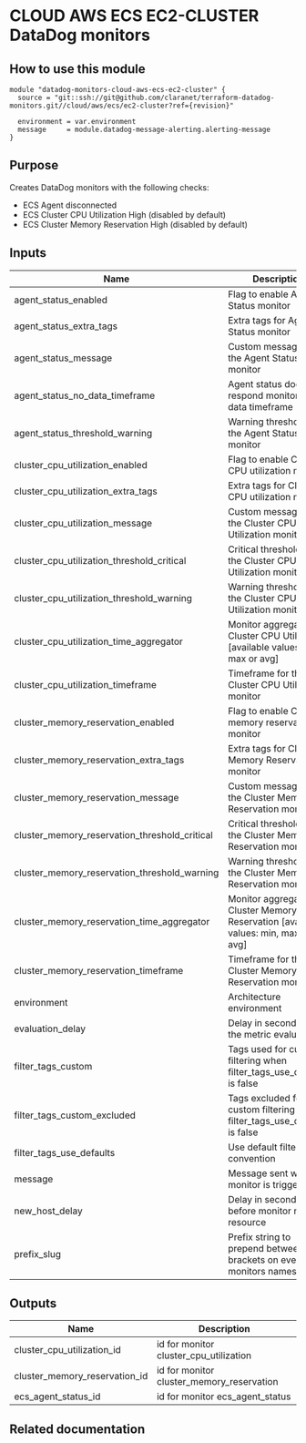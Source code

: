 # CLOUD AWS ECS EC2-CLUSTER DataDog monitors

## How to use this module

```
module "datadog-monitors-cloud-aws-ecs-ec2-cluster" {
  source = "git::ssh://git@github.com/claranet/terraform-datadog-monitors.git//cloud/aws/ecs/ec2-cluster?ref={revision}"

  environment = var.environment
  message     = module.datadog-message-alerting.alerting-message
}

```

## Purpose

Creates DataDog monitors with the following checks:

- ECS Agent disconnected
- ECS Cluster CPU Utilization High (disabled by default)
- ECS Cluster Memory Reservation High (disabled by default)

## Inputs

| Name | Description | Type | Default | Required |
|------|-------------|:----:|:-----:|:-----:|
| agent\_status\_enabled | Flag to enable Agent Status monitor | string | `"true"` | no |
| agent\_status\_extra\_tags | Extra tags for Agent Status monitor | list(string) | `[]` | no |
| agent\_status\_message | Custom message for the Agent Status monitor | string | `""` | no |
| agent\_status\_no\_data\_timeframe | Agent status does not respond monitor no data timeframe | string | `"10"` | no |
| agent\_status\_threshold\_warning | Warning threshold for the Agent Status monitor | string | `"3"` | no |
| cluster\_cpu\_utilization\_enabled | Flag to enable Cluster CPU utilization monitor | string | `"false"` | no |
| cluster\_cpu\_utilization\_extra\_tags | Extra tags for Cluster CPU utilization monitor | list(string) | `[]` | no |
| cluster\_cpu\_utilization\_message | Custom message for the Cluster CPU Utilization monitor | string | `""` | no |
| cluster\_cpu\_utilization\_threshold\_critical | Critical threshold for the Cluster CPU Utilization monitor | string | `"90"` | no |
| cluster\_cpu\_utilization\_threshold\_warning | Warning threshold for the Cluster CPU Utilization monitor | string | `"85"` | no |
| cluster\_cpu\_utilization\_time\_aggregator | Monitor aggregator for Cluster CPU Utilization [available values: min, max or avg] | string | `"min"` | no |
| cluster\_cpu\_utilization\_timeframe | Timeframe for the Cluster CPU Utilization monitor | string | `"last_5m"` | no |
| cluster\_memory\_reservation\_enabled | Flag to enable Cluster memory reservation monitor | string | `"false"` | no |
| cluster\_memory\_reservation\_extra\_tags | Extra tags for Cluster Memory Reservation monitor | list(string) | `[]` | no |
| cluster\_memory\_reservation\_message | Custom message for the Cluster Memory Reservation monitor | string | `""` | no |
| cluster\_memory\_reservation\_threshold\_critical | Critical threshold for the Cluster Memory Reservation monitor | string | `"90"` | no |
| cluster\_memory\_reservation\_threshold\_warning | Warning threshold for the Cluster Memory Reservation monitor | string | `"85"` | no |
| cluster\_memory\_reservation\_time\_aggregator | Monitor aggregator for Cluster Memory Reservation [available values: min, max or avg] | string | `"min"` | no |
| cluster\_memory\_reservation\_timeframe | Timeframe for the Cluster Memory Reservation monitor | string | `"last_5m"` | no |
| environment | Architecture environment | string | n/a | yes |
| evaluation\_delay | Delay in seconds for the metric evaluation | string | `"900"` | no |
| filter\_tags\_custom | Tags used for custom filtering when filter_tags_use_defaults is false | string | `"*"` | no |
| filter\_tags\_custom\_excluded | Tags excluded for custom filtering when filter_tags_use_defaults is false | string | `""` | no |
| filter\_tags\_use\_defaults | Use default filter tags convention | string | `"true"` | no |
| message | Message sent when a monitor is triggered | string | n/a | yes |
| new\_host\_delay | Delay in seconds before monitor new resource | string | `"300"` | no |
| prefix\_slug | Prefix string to prepend between brackets on every monitors names | string | `""` | no |

## Outputs

| Name | Description |
|------|-------------|
| cluster\_cpu\_utilization\_id | id for monitor cluster_cpu_utilization |
| cluster\_memory\_reservation\_id | id for monitor cluster_memory_reservation |
| ecs\_agent\_status\_id | id for monitor ecs_agent_status |

## Related documentation

